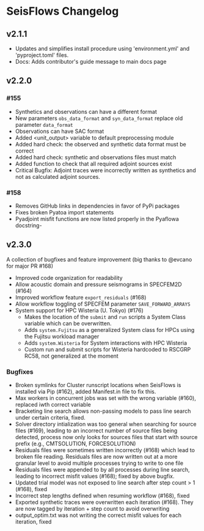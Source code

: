 # SeisFlows Changelog

## v2.1.1

- Updates and simplifies install procedure using 'environment.yml' and 
  'pyproject.toml' files. 
- Docs: Adds contributor's guide message to main docs page

## v2.2.0

### #155
- Synthetics and observations can have a different format
- New parameters `obs_data_format` and `syn_data_format` replace old parameter
  `data_format`
- Observations can have SAC format
- Added <unit_output> variable to default preprocessing module
- Added hard check: the observed and synthetic data format must be correct
- Added hard check: synthetic and observations files must match
- Added function to check that all required adjoint sources exist
- Critical Bugfix: Adjoint traces were incorrectly written as synthetics and not
  as calculated adjoint sources.

### #158
- Removes GitHub links in dependencies in favor of PyPi packages
- Fixes broken Pyatoa import statements
- Pyadjoint misfit functions are now listed properly in the Pyaflowa docstring- 


## v2.3.0
A collection of bugfixes and feature improvement (big thanks to @evcano for major PR #168)

- Improved code organization for readability 
- Allow acoustic domain and pressure seismograms in SPECFEM2D (#164)
- Improved workflow feature `export_residuals` (#168)
- Allow workflow toggling of SPECFEM parameter `SAVE_FORWARD_ARRAYS`
- System support for HPC Wisteria (U. Tokyo) (#176)
	- Makes the location of the `submit` and `run` scripts a System Class 
	  variable which can be overwritten. 
	- Adds `system.Fujitsu` as a generalized System class for HPCs using the 
	  Fujitsu workload manager
	- Adds `system.Wisteria` for System interactions with HPC Wisteria
	- Custom run and submit scripts for Wisteria hardcoded to RSCGRP RC58, not 
	  generalized at the moment

### Bugfixes
- Broken symlinks for Cluster runscript locations when SeisFlows is 
  installed via Pip (#162), added Manifest.in file to fix this.
- Max workers in concurrent jobs was set with the wrong variable (#160), replaced iwth correct variable
- Bracketing line search allows non-passing models to pass line search under certain criteria, fixed.
- Solver directory intialization was too general when searching for 
  source files (#169), leading to an incorrect number of source files being detected, process now only looks for sources files that start with source prefix (e.g., CMTSOLUTION, FORCESOLUTION)
- Residuals files were sometimes written incorrectly (#168) which lead to broken file reading. Residuals files are now written out at a more granular level to avoid multiple processes trying to write to one file
- Residuals files were appended to by all processes during line search, leading to incorrect misfit values (#168); fixed by above bugfix.
- Updated trial model was not exposed to line search after step count > 1   (#168), fixed
- Incorrect step lengths defined when resuming workflow (#168), fixed
- Exported synthetic traces were overwritten each iteration (#168). They are now tagged by iteration + step count to avoid overwriting
- output_optim.txt was not writing the correct misfit values for each 
  iteration, fixed

